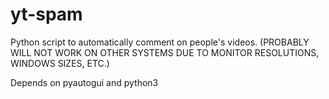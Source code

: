 # yt-spam
Python script to automatically comment on people's videos. (PROBABLY WILL NOT WORK ON OTHER SYSTEMS DUE TO MONITOR RESOLUTIONS, WINDOWS SIZES, ETC.)

Depends on pyautogui and python3
